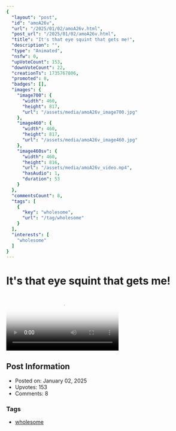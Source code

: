```yaml
---
{
  "layout": "post",
  "id": "amoA26v",
  "url": "/2025/01/02/amoA26v.html",
  "post_url": "/2025/01/02/amoA26v.html",
  "title": "It's that eye squint that gets me!",
  "description": "",
  "type": "Animated",
  "nsfw": 0,
  "upVoteCount": 153,
  "downVoteCount": 22,
  "creationTs": 1735767806,
  "promoted": 0,
  "badges": [],
  "images": {
    "image700": {
      "width": 460,
      "height": 817,
      "url": "/assets/media/amoA26v_image700.jpg"
    },
    "image460": {
      "width": 460,
      "height": 817,
      "url": "/assets/media/amoA26v_image460.jpg"
    },
    "image460sv": {
      "width": 460,
      "height": 816,
      "url": "/assets/media/amoA26v_video.mp4",
      "hasAudio": 1,
      "duration": 53
    }
  },
  "commentsCount": 8,
  "tags": [
    {
      "key": "wholesome",
      "url": "/tag/wholesome"
    }
  ],
  "interests": [
    "wholesome"
  ]
}
---
```


# It's that eye squint that gets me!

<video controls playsinline loop poster="/assets/media/amoA26v_image460.jpg">
  <source src="/assets/media/amoA26v_video.mp4" type="video/mp4">
  Your browser does not support the video tag.
</video>

## Post Information

- Posted on: January 02, 2025
- Upvotes: 153
- Comments: 8

### Tags

- [wholesome](/tag/wholesome)
